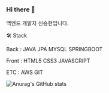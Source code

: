 ### Hi there 👋

<!--
**SSHTED/SSHTED** is a ✨ _special_ ✨ repository because its `README.md` (this file) appears on your GitHub profile.

Here are some ideas to get you started:

- 🔭 I’m currently working on ...
- 🌱 I’m currently learning ...
- 👯 I’m looking to collaborate on ...
- 🤔 I’m looking for help with ...
- 💬 Ask me about ...
- 📫 How to reach me: ...
- 😄 Pronouns: ...
- ⚡ Fun fact: ...
-->

백엔드 개발자 신승현입니다.

🛠️ Stack

Back :
JAVA JPA MYSQL SPRINGBOOT 

Front :
HTML5 CSS3 JAVASCRIPT  

ETC :
AWS GIT


![Anurag's GitHub stats](https://github-readme-stats.vercel.app/api?username=SSHTED&show_icons=true&theme=radical)
